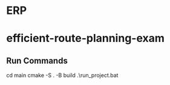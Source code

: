 # ERP
# efficient-route-planning-exam



## Run Commands

cd main
cmake -S . -B build
.\run_project.bat
